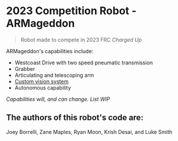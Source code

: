 # 2023 Competition Robot - ARMageddon #
> Robot made to compete in 2023 FRC *Charged Up*

ARMageddon's capabilities include:
- Westcoast Drive with two speed pneumatic transmission
- Grabber
- Articulating and telescoping arm
- [Custom vision system](https://github.com/bogogion/frc-2023-cv)
- Autonomous capability

*Capabilities will, and can change. List WIP*
## The authors of this robot's code are: ##
Joey Borrelli,
Zane Maples, 
Ryan Moon,
Krish Desai, and 
Luke Smith
